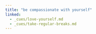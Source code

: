 ```yaml
---
title: "be compassionate with yourself"
linked:
  - _cues/love-yourself.md
  - _cues/take-regular-breaks.md
---
```

